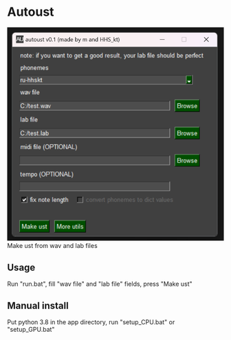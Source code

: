 # Autoust
![Autoust](./assets/autoust.png)
Make ust from wav and lab files

## Usage
Run "run.bat", fill "wav file" and "lab file" fields, press "Make ust"

## Manual install
Put python 3.8 in the app directory, run "setup_CPU.bat" or "setup_GPU.bat"